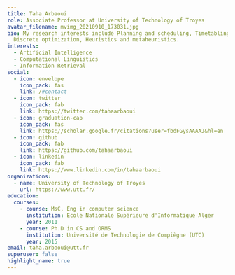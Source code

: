 ```yaml
---
title: Taha Arbaoui
role: Associate Professor at University of Technology of Troyes
avatar_filename: mvimg_20210910_173031.jpg
bio: My research interests include Planning and scheduling, Timetabling,
  Discrete optimization, Heuristics and metaheuristics.
interests:
  - Artificial Intelligence
  - Computational Linguistics
  - Information Retrieval
social:
  - icon: envelope
    icon_pack: fas
    link: /#contact
  - icon: twitter
    icon_pack: fab
    link: https://twitter.com/tahaarbaoui
  - icon: graduation-cap
    icon_pack: fas
    link: https://scholar.google.fr/citations?user=fbdFGysAAAAJ&hl=en
  - icon: github
    icon_pack: fab
    link: https://github.com/tahaarbaoui
  - icon: linkedin
    icon_pack: fab
    link: https://www.linkedin.com/in/tahaarbaoui
organizations:
  - name: University of Technology of Troyes
    url: https://www.utt.fr/
education:
  courses:
    - course: MsC, Eng in computer science
      institution: Ecole Nationale Supérieure d'Informatique Alger
      year: 2011
    - course: Ph.D in CS and ORMS
      institution: Université de Technologie de Compiègne (UTC)
      year: 2015
email: taha.arbaoui@utt.fr
superuser: false
highlight_name: true
---
```

